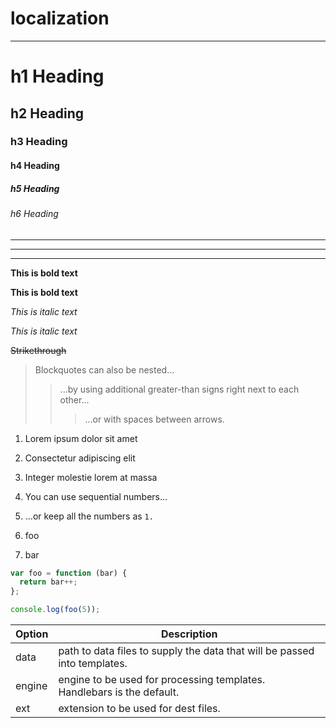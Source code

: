 # localization

---

# h1 Heading
## h2 Heading
### h3 Heading
#### h4 Heading
##### h5 Heading
###### h6 Heading

___

---

***

**This is bold text**

__This is bold text__

*This is italic text*

_This is italic text_

~~Strikethrough~~

> Blockquotes can also be nested...
>> ...by using additional greater-than signs right next to each other...
> > > ...or with spaces between arrows.

1. Lorem ipsum dolor sit amet
2. Consectetur adipiscing elit
3. Integer molestie lorem at massa

1. You can use sequential numbers...
1. ...or keep all the numbers as `1.`

57. foo
1. bar

``` js
var foo = function (bar) {
  return bar++;
};

console.log(foo(5));
```

| Option | Description |
| ------ | ----------- |
| data   | path to data files to supply the data that will be passed into templates. |
| engine | engine to be used for processing templates. Handlebars is the default. |
| ext    | extension to be used for dest files. |
